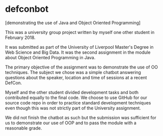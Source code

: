 # defconbot

[demonstrating the use of Java and Object Oriented Programming]

This was a university group project written by myself one other student in February 2018.

It was submitted as part of the University of Liverpool Master's Degree in Web Science and Big Data. It was the second assignment in the module about Object Oriented Programming in Java.

The primary objective of the assignment was to demonstrate the use of OO techniques. The subject we chose was a simple chatbot answering questions about the speaker, location and time of sessions at a recent DefCon.

Myself and the other student divided development tasks and both contributed equally to the final code. We choose to use GitHub for our source code repo in order to practice standard development techniques even though this was not strictly part of the University assignment. 

We did not finish the chatbot as such but the submission was sufficient for us to demonstrate our use of OOP and to pass the module with a reasonable grade.
